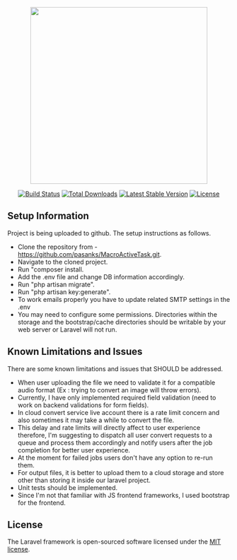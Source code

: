 <p align="center"><a href="https://laravel.com" target="_blank"><img src="https://raw.githubusercontent.com/laravel/art/master/logo-lockup/5%20SVG/2%20CMYK/1%20Full%20Color/laravel-logolockup-cmyk-red.svg" width="400"></a></p>

<p align="center">
<a href="https://travis-ci.org/laravel/framework"><img src="https://travis-ci.org/laravel/framework.svg" alt="Build Status"></a>
<a href="https://packagist.org/packages/laravel/framework"><img src="https://img.shields.io/packagist/dt/laravel/framework" alt="Total Downloads"></a>
<a href="https://packagist.org/packages/laravel/framework"><img src="https://img.shields.io/packagist/v/laravel/framework" alt="Latest Stable Version"></a>
<a href="https://packagist.org/packages/laravel/framework"><img src="https://img.shields.io/packagist/l/laravel/framework" alt="License"></a>
</p>

## Setup Information

Project is being uploaded to github. The setup instructions as follows.
- Clone the repository from - https://github.com/pasanks/MacroActiveTask.git.
- Navigate to the cloned project.
- Run "composer install.
- Add the .env file and change DB information accordingly.
- Run "php artisan migrate".
- Run "php artisan key:generate".
- To work emails properly you have to update related SMTP settings in the .env  
- You may need to configure some permissions. Directories within the storage and the bootstrap/cache directories should be writable by your web server or Laravel will not run.



## Known Limitations and Issues

There are some known limitations and issues that SHOULD be addressed.
- When user uploading the file we need to validate it for a compatible audio format 
  (Ex : trying to convert an image will throw errors).
- Currently, I have only implemented required field validation (need to work on backend validations for form fields).  
- In cloud convert service live account there is a rate limit concern and also sometimes it may take a while to convert 
  the file.
- This delay and rate limits will directly affect to user experience therefore, I'm suggesting to dispatch all user 
  convert requests to a queue and process them accordingly and notify users after the job completion for better user
  experience.
- At the moment for failed jobs users don't have any option to re-run them.
- For output files, it is better to upload them to a cloud storage and store other than storing it inside our laravel
  project.
- Unit tests should be implemented.
- Since I'm not that familiar with JS frontend frameworks, I used bootstrap for the frontend.


## License

The Laravel framework is open-sourced software licensed under the [MIT license](https://opensource.org/licenses/MIT).
